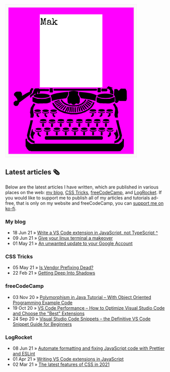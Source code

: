 ![quote](img/quote.gif)

## Latest articles 🗞️

Below are the latest articles I have written, which are published in various places on the web: [my blog](https://roboleary.net/blog), [CSS Tricks](https://css-tricks.com/author/robjoeol/), [freeCodeCamp](https://www.freecodecamp.org/news/author/rob/), and [LogRocket](https://blog.logrocket.com/author/rob-oleary/). If you would like to support me to publish all of my articles and tutorials ad-free, that is only on my website and freeCodeCamp, you can [support me on ko-fi](https://ko-fi.com/roboleary).

### My blog

<!-- BLOG:START -->
 - 18 Jun 21 » [Write a VS Code extension in JavaScript, not TypeScript ^](https://robole.github.io/2021/06/18/write-a-vscode-extension-in-javascript-not-typescript.html)
 - 09 Jun 21 » [Give your linux terminal a makeover](https://robole.github.io/2021/06/09/give-your-terminal-a-makeover.html)
 - 01 May 21 » [An unwanted update to your Google Account](https://robole.github.io/2021/05/01/unwated-change-to-your-google-account.html)<!-- BLOG:END -->

### CSS Tricks

- 05 May 21 » [Is Vendor Prefixing Dead?](https://css-tricks.com/is-vendor-prefixing-dead/)
- 22 Feb 21 » [Getting Deep Into Shadows](https://css-tricks.com/getting-deep-into-shadows/)

### freeCodeCamp

<!-- FCC:START -->
 - 03 Nov 20 » [Polymorphism in Java Tutorial – With Object Oriented Programming Example Code](https://www.freecodecamp.org/news/polymorphism-in-java-tutorial-with-object-oriented-programming-example-code/)
 - 19 Oct 20 » [VS Code Performance – How to Optimize Visual Studio Code and Choose the "Best" Extensions](https://www.freecodecamp.org/news/optimize-vscode-performance-best-extensions/)
 - 24 Sep 20 » [Visual Studio Code Snippets – the Definitive VS Code Snippet Guide for Beginners](https://www.freecodecamp.org/news/definitive-guide-to-snippets-visual-studio-code/)<!-- FCC:END -->

### LogRocket

<!-- LOG:START -->
 - 08 Jun 21 » [Automate formatting and fixing JavaScript code with Prettier and ESLint](https://blog.logrocket.com/automate-formatting-and-fixing-javascript-code-with-prettier-and-eslint/)
 - 01 Apr 21 » [Writing VS Code extensions in JavaScript](https://blog.logrocket.com/writing-vs-code-extensions-in-javascript/)
 - 02 Mar 21 » [The latest features of CSS in 2021](https://blog.logrocket.com/the-latest-features-of-css-in-2021/)<!-- LOG:END -->
